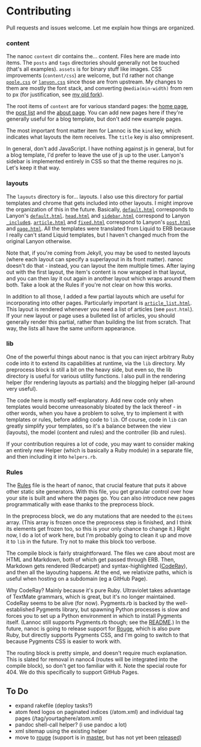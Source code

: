 # Contributing

Pull requests and issues welcome. Let me explain how things are organized.

### content

The nanoc `content` dir contains the... content. Files here are made into items. The `posts` and `tags` directories should generally not be touched (that's all examples). `assets` is for binary stuff like images. CSS improvements (`content/css`) are welcome, but I'd rather not change [`poole.css`](content/css/poole.css) or [`lanyon.css`](content/css/lanyon.css) since those are from upstream. My changes to them are mostly the font stack, and converting `@media(min-width)` from rem to px (for justification, see [my old fork](https://github.com/tummychow/lanyon/commit/8fe5eb5)).

The root items of `content` are for various standard pages: the [home page](content/index.html), the [post list](content/post.html) and the [about page](content/about.md). You can add new pages here if they're generally useful for a blog template, but don't add new example pages.

The most important front matter item for Lannoc is the `kind` key, which indicates what layouts the item receives. The `title` key is also omnipresent.

In general, don't add JavaScript. I have nothing against js in general, but for a blog template, I'd prefer to leave the use of js up to the user. Lanyon's sidebar is implemented entirely in CSS so that the theme requires no js. Let's keep it that way.

### layouts

The `layouts` directory is for... layouts. I also use this directory for partial templates and chrome that gets included into other layouts. I might improve the organization of this in the future. Basically, [`default.html`](layouts/default.html) corresponds to Lanyon's [`default.html`](https://github.com/poole/lanyon/blob/master/_layouts/default.html). [`head.html`](layouts/includes/head.html) and [`sidebar.html`](layouts/includes/sidebar.html) correspond to Lanyon [`_include`s](https://github.com/poole/lanyon/tree/master/_includes). [`article.html`](layouts/article.html) and [`fixed.html`](layouts/fixed.html) correspond to Lanyon's [`post.html`](https://github.com/poole/lanyon/blob/master/_layouts/post.html) and [`page.html`](https://github.com/poole/lanyon/blob/master/_layouts/page.html). All the templates were translated from Liquid to ERB because I really can't stand Liquid templates, but I haven't changed much from the original Lanyon otherwise.

Note that, if you're coming from Jekyll, you may be used to nested layouts (where each layout can specify a superlayout in its front matter). nanoc doesn't do that - instead, you can layout the item multiple times. After laying out with the first layout, the item's content is now wrapped in that layout, and you can then lay it out again in another layout which wraps around them both. Take a look at the Rules if you're not clear on how this works.

In addition to all those, I added a few partial layouts which are useful for incorporating into other pages. Particularly important is [`article_list.html`](layouts/partials/article_list.html). This layout is rendered whenever you need a list of articles (see `post.html`). If your new layout or page uses a bulleted list of articles, you should generally render this partial, rather than building the list from scratch. That way, the lists all have the same uniform appearance.

### lib

One of the powerful things about nanoc is that you can inject arbitrary Ruby code into it to extend its capabilities at runtime, via the `lib` directory. My preprocess block is still a bit on the heavy side, but even so, the lib directory is useful for various utility functions. I also pull in the rendering helper (for rendering layouts as partials) and the blogging helper (all-around very useful).

The code here is mostly self-explanatory. Add new code only when templates would become unreasonably bloated by the lack thereof - in other words, when you have a problem to solve, try to implement it with templates or rules, before adding code to `lib`. Of course, code in `lib` can greatly simplify your templates, so it's a balance between the view (layouts), the model (content and rules) and the controller (lib and rules).

If your contribution requires a lot of code, you may want to consider making an entirely new Helper (which is basically a Ruby module) in a separate file, and then including it into `helpers.rb`.

### Rules

The [Rules](Rules) file is the heart of nanoc, that crucial feature that puts it above other static site generators. With this file, you get granular control over how your site is built and where the pages go. You can also introduce new pages programmatically with ease thanks to the preprocess block.

In the preprocess block, we do any mutations that are needed to the `@items` array. (This array is frozen once the preprocess step is finished, and I think its elements get frozen too, so this is your only chance to change it.) Right now, I do a lot of work here, but I'm probably going to clean it up and move it to `lib` in the future. Try not to make this block too verbose.

The compile block is fairly straightforward. The files we care about most are HTML and Markdown, both of which get passed through ERB. Then, Markdown gets rendered (Redcarpet) and syntax-highlighted ([CodeRay](https://github.com/rubychan/coderay)), and then all the layouting happens. At the end, we relativize paths, which is useful when hosting on a subdomain (eg a GitHub Page).

Why CodeRay? Mainly because it's pure Ruby. Ultraviolet takes advantage of TextMate grammars, which is great, but it's no longer maintained. CodeRay seems to be alive (for now). Pygments.rb is backed by the well-established Pygments library, but spawning Python processes is slow and forces you to set up a Python environment in which to install Pygments itself. (Lannoc still supports Pygments.rb though; see the [README](README.md#syntax-highlighting).) In the future, nanoc is going to release support for [Rouge](https://github.com/jneen/rouge), which is also pure Ruby, but directly supports Pygments CSS, and I'm going to switch to that because Pygments CSS is easier to work with.

The routing block is pretty simple, and doesn't require much explanation. This is slated for removal in nanoc4 (routes will be integrated into the compile block), so don't get too familiar with it. Note the special route for 404. We do this specifically to support GitHub Pages.

## To Do

- expand rakefile (deploy tasks?)
- atom feed logos on paginated indices (/atom.xml) and individual tag pages (/tag/yourtaghere/atom.xml)
- pandoc shell-call helper? (i use pandoc a lot)
- xml sitemap using the existing helper
- move to [rouge](https://github.com/jneen/rouge) (support is in [master](https://github.com/nanoc/nanoc/commit/2d9a7b9), but has not yet been [released](https://github.com/nanoc/nanoc/compare/3.6.9...master))
